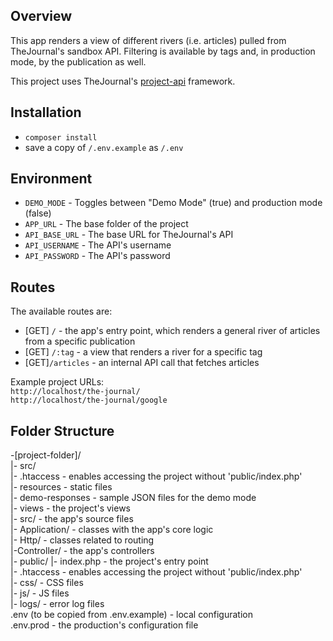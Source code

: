 
## Overview
This app renders a view of different rivers (i.e. articles) pulled from 
TheJournal's sandbox API. Filtering is available by tags and, in production mode,
by the publication as well.

This project uses TheJournal's [project-api](https://github.com/jmsample/api-project) framework.

## Installation 
- `composer install`
- save a copy of `/.env.example` as `/.env`

## Environment

-  `DEMO_MODE` - Toggles between "Demo Mode" (true) and production mode (false)  
- `APP_URL` - The base folder of the project  
- `API_BASE_URL` - The base URL for TheJournal's API
- `API_USERNAME` - The API's username  
- `API_PASSWORD` - The API's password  

## Routes

The available routes are:
- [GET] `/` - the app's entry point, which renders a general river of 
articles from a specific publication  
- [GET] `/:tag` - a view that renders a river for a specific tag
- [GET]`/articles` - an internal API call that fetches articles

Example project URLs:  
`http://localhost/the-journal/`  
`http://localhost/the-journal/google`

## Folder Structure

-[project-folder]/  
    |- src/  
        |- .htaccess - enables accessing the project without 'public/index.php'  
        |- resources - static files  
            |- demo-responses - sample JSON files for the demo mode  
            |- views - the project's views  
        |- src/ - the app's source files  
        |- Application/ - classes with the app's core logic  
        |- Http/ - classes related to routing  
           |-Controller/ - the app's controllers  
    |- public/ 
        |- index.php - the project's entry point  
        |- .htaccess - enables accessing the project without 'public/index.php'  
        |- css/ - CSS files  
        |- js/ - JS files  
    |- logs/ - error log files  
    .env (to be copied from .env.example) - local configuration  
    .env.prod - the production's configuration file  
    

